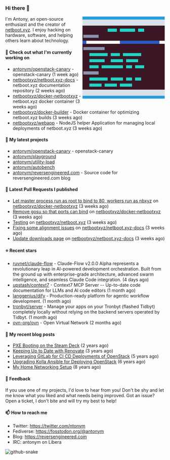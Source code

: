 
### Hi there 👋

<img align="right" src="https://raw.githubusercontent.com/antonym/antonym/master/assets/nbxyz.png" width="260">

I'm Antony, an open-source enthusiast and the creator of [netboot.xyz](https://netboot.xyz). I enjoy 
hacking on hardware, software, and helping others learn about technology. 

#### 👷 Check out what I'm currently working on

- [antonym/openstack-canary](https://github.com/antonym/openstack-canary) - openstack-canary (1 week ago)
- [netbootxyz/netboot.xyz-docs](https://github.com/netbootxyz/netboot.xyz-docs) - netboot.xyz documentation repository (2 weeks ago)
- [netbootxyz/docker-netbootxyz](https://github.com/netbootxyz/docker-netbootxyz) - netboot.xyz docker container (3 weeks ago)
- [netbootxyz/docker-builder](https://github.com/netbootxyz/docker-builder) - Docker container for optimizing netboot.xyz builds (3 weeks ago)
- [netbootxyz/webapp](https://github.com/netbootxyz/webapp) - NodeJS helper Application for managing local deployments of netboot.xyz (3 weeks ago)

#### 🌱 My latest projects

- [antonym/openstack-canary](https://github.com/antonym/openstack-canary) - openstack-canary
- [antonym/playground](https://github.com/antonym/playground)
- [antonym/utility-load](https://github.com/antonym/utility-load)
- [antonym/autobench](https://github.com/antonym/autobench)
- [antonym/reversengineered.com](https://github.com/antonym/reversengineered.com) - Source code for reversengineered.com blog

#### 🔨 Latest Pull Requests I published

- [Let master process run as root to bind to 80, workers run as nbxyz](https://github.com/netbootxyz/docker-netbootxyz/pull/95) on [netbootxyz/docker-netbootxyz](https://github.com/netbootxyz/docker-netbootxyz) (3 weeks ago)
- [Remove gosu so that ports can bind](https://github.com/netbootxyz/docker-netbootxyz/pull/94) on [netbootxyz/docker-netbootxyz](https://github.com/netbootxyz/docker-netbootxyz) (3 weeks ago)
- [Testing](https://github.com/netbootxyz/netboot.xyz/pull/1639) on [netbootxyz/netboot.xyz](https://github.com/netbootxyz/netboot.xyz) (3 weeks ago)
- [Fixing some alignment issues](https://github.com/netbootxyz/netboot.xyz-docs/pull/141) on [netbootxyz/netboot.xyz-docs](https://github.com/netbootxyz/netboot.xyz-docs) (3 weeks ago)
- [Update downloads page](https://github.com/netbootxyz/netboot.xyz-docs/pull/140) on [netbootxyz/netboot.xyz-docs](https://github.com/netbootxyz/netboot.xyz-docs) (3 weeks ago)

#### ⭐ Recent stars

- [ruvnet/claude-flow](https://github.com/ruvnet/claude-flow) - Claude-Flow v2.0.0 Alpha represents a revolutionary leap in AI-powered development orchestration. Built from the ground up with enterprise-grade architecture, advanced swarm intelligence, and seamless Claude Code integration. (4 days ago)
- [upstash/context7](https://github.com/upstash/context7) - Context7 MCP Server -- Up-to-date code documentation for LLMs and AI code editors (1 month ago)
- [langgenius/dify](https://github.com/langgenius/dify) - Production-ready platform for agentic workflow development. (1 month ago)
- [tronbyt/server](https://github.com/tronbyt/server) - Manage your apps on your Tronbyt (flashed Tidbyt) completely locally without relying on the backend servers operated by Tidbyt. (1 month ago)
- [ovn-org/ovn](https://github.com/ovn-org/ovn) - Open Virtual Network (2 months ago)

#### 📜 My recent blog posts

- [PXE Booting on the Steam Deck](https://www.reversengineered.com/2022/08/02/pxe-booting-on-the-steam-deck/) (2 years ago)
- [Keeping Up to Date with Renovate](https://www.reversengineered.com/2022/03/13/keeping-up-to-date-with-renovate/) (3 years ago)
- [Leveraging GitLab for CI CD Deployments of OpenStack](https://www.reversengineered.com/2019/08/13/leveraging-gitlab-for-ci-cd-deployments-of-openstack/) (5 years ago)
- [Upgrading Kolla Ansible for Deploying OpenStack](https://www.reversengineered.com/2019/05/10/upgrading-kolla-ansible-for-deploying-openstack/) (6 years ago)
- [My Home Networking Setup](https://www.reversengineered.com/2017/07/29/my-home-networking-setup/) (8 years ago)

#### 💬 Feedback

If you use one of my projects, I'd love to hear from you! Don't be shy and let me know what you liked
and what needs being improved. Got an issue? Open a ticket, I don't bite and will try my best to help!

#### 📫 How to reach me

- Twitter: https://twitter.com/ntonym
- Fediverse: https://fosstodon.org/@antonym
- Blog: https://reversengineered.com
- IRC: antonym on Libera
<picture>
  <source media="(prefers-color-scheme: dark)" srcset="https://raw.githubusercontent.com/antonym/antonym/output/github-contribution-grid-snake-dark.svg" />
  <source media="(prefers-color-scheme: light)" srcset="https://raw.githubusercontent.com/antonym/antonym/output/github-contribution-grid-snake.svg" />
  <img alt="github-snake" src="github-snake.svg" />
</picture>
